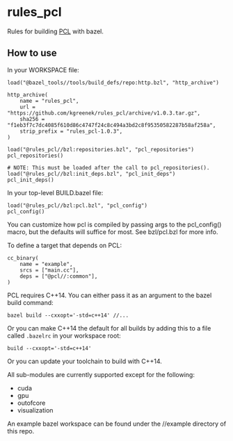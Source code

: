 # rules_pcl

Rules for building [PCL](https://github.com/PointCloudLibrary/pcl) with bazel.


## How to use

In your WORKSPACE file:

```
load("@bazel_tools//tools/build_defs/repo:http.bzl", "http_archive")

http_archive(
    name = "rules_pcl",
    url = "https://github.com/kgreenek/rules_pcl/archive/v1.0.3.tar.gz",
    sha256 = "f1eb3f7c7dc4085f610d86c4747f24c8c494a3bd2c8f95350582287b58af258a",
    strip_prefix = "rules_pcl-1.0.3",
)

load("@rules_pcl//bzl:repositories.bzl", "pcl_repositories")
pcl_repositories()

# NOTE: This must be loaded after the call to pcl_repositories().
load("@rules_pcl//bzl:init_deps.bzl", "pcl_init_deps")
pcl_init_deps()
```

In your top-level BUILD.bazel file:

```
load("@rules_pcl//bzl:pcl.bzl", "pcl_config")
pcl_config()
```

You can customize how pcl is compiled by passing args to the pcl_config() macro, but the defaults
will suffice for most. See bzl/pcl.bzl for more info.

To define a target that depends on PCL:

```
cc_binary(
    name = "example",
    srcs = ["main.cc"],
    deps = ["@pcl//:common"],
)
```

PCL requires C++14. You can either pass it as an argument to the bazel build command:

```
bazel build --cxxopt='-std=c++14' //...
```

Or you can make C++14 the default for all builds by adding this to a file called `.bazelrc` in your
workspace root:

```
build --cxxopt='-std=c++14'
```

Or you can update your toolchain to build with C++14.

All sub-modules are currently supported except for the following:
* cuda
* gpu
* outofcore
* visualization

An example bazel workspace can be found under the //example directory of this repo.
